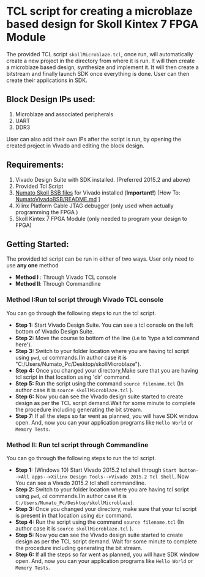 
# TCL script for creating a microblaze based design for Skoll Kintex 7 FPGA Module

The provided TCL script `skollMicroblaze.tcl`, once run, will automatically create a new project in the directory from where it is run. It will then create a microblaze based design, synthesize and implement it. It will then create a bitstream and finally launch SDK once everything is done. User can then create their applications in SDK.

## Block Design IPs used:
1. Microblaze and associated peripherals
2. UART
3. DDR3

User can also add their own IPs after the script is run, by opening the created project in Vivado and editing the block design.

## Requirements:

1. Vivado Design Suite with SDK installed. (Preferred 2015.2 and above)
2. Provided Tcl Script
3. [Numato Skoll BSB files](/NumatoVivadoBSB) for Vivado installed (**Important!**) [How To: [NumatoVivadoBSB/README.md](/NumatoVivadoBSB/README.md) ]
4. Xilinx Platform Cable JTAG debugger (only used when actually programming the FPGA )
5. Skoll Kintex 7 FPGA Module (only needed to program your design to FPGA)

## Getting Started:

The provided tcl script can be run in either of two ways. User only need to use **any one** method

* **Method I** : Through Vivado TCL console
* **Method II**: Through Commandline

### Method I:Run tcl script through Vivado TCL console

You can go through the following steps to run the tcl script.
* **Step 1:** Start Vivado Design Suite. You can see a tcl console on the left bottom of Vivado Design Suite.  
* **Step 2:** Move the course to bottom of the line (i.e to 'type a tcl command here').  
* **Step 3:** Switch to your folder location where you are having tcl script using `pwd`, `cd` commands.(In author case it is "C:/Users/Numato_Pc/Desktop/skollMicroblaze").  
* **Step 4:** Once you changed your directory,Make sure that you are having tcl script in that location using 'dir' command.  
* **Step 5:** Run the script using the command `source filename.tcl` (In author case it is `source skollMicroblaze.tcl` ).
* **Step 6:** Now you can see the Vivado design suite started to create design as per the TCL script demand.Wait for some minute to complete the procedure including generating the bit stream.
* **Step 7:** If all the steps so far went as planned, you will have SDK window open. And, now you can your application programs like `Hello World` or `Memory Tests`.


### Method II: Run tcl script through Commandline

You can go through the following steps to run the tcl script.

* **Step 1:** (Windows 10) Start Vivado 2015.2 tcl shell through `Start button-->All apps-->Xilinx Design Tools-->Vivado 2015.2 Tcl Shell`. Now You can see a Vivado 2015.2 tcl shell commandline.
* **Step 2:** Switch to your folder location where you are having tcl script using `pwd`, `cd` commands.(In author case it is `C:/Users/Numato_Pc/Desktop/skollMicroblaze`).
* **Step 3:** Once you changed your directory, make sure that your tcl script is present in that location using `dir` command.
* **Step 4:** Run the script using the command `source filename.tcl` (In author case it is `source skollMicroblaze.tcl` ).
* **Step 5:** Now you can see the Vivado design suite started to create design as per the TCL script demand. Wait for some minute to complete the procedure including generating the bit stream.
* **Step 6:** If all the steps so far went as planned, you will have SDK window open. And, now you can your application programs like `Hello World` or `Memory Tests`.
